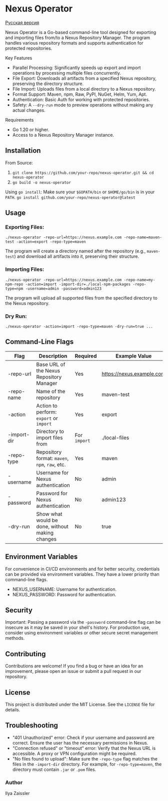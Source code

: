 # Nexus Operator

[Русская версия](README.ru.md)

Nexus Operator is a Go-based command-line tool designed for exporting and importing files from/to a Nexus Repository Manager. The program handles various repository formats and supports authentication for protected repositories.

Key Features
- Parallel Processing: Significantly speeds up export and import operations by processing multiple files concurrently.
- File Export: Downloads all artifacts from a specified Nexus repository, preserving the directory structure.
- File Import: Uploads files from a local directory to a Nexus repository.
- Format Support: Maven, npm, Raw, PyPI, NuGet, Helm, Yum, Apt.
- Authentication: Basic Auth for working with protected repositories.
- Safety: A `--dry-run` mode to preview operations without making any actual changes.

Requirements
- Go 1.20 or higher.
- Access to a Nexus Repository Manager instance.

## Installation

From Source:
1. `git clone https://github.com/your-repo/nexus-operator.git && cd nexus-operator`
2. `go build -o nexus-operator`

Using `go install`:
Make sure your `$GOPATH/bin` or `$HOME/go/bin` is in your `PATH`.
`go install github.com/your-repo/nexus-operator@latest`

## Usage

### Exporting Files:
`./nexus-operator -repo-url=https://nexus.example.com -repo-name=maven-test -action=export -repo-type=maven`

The program will create a directory named after the repository (e.g., `maven-test`) and download all artifacts into it, preserving their structure.

### Importing Files:
`./nexus-operator -repo-url=https://nexus.example.com -repo-name=my-npm-repo -action=import -import-dir=./local-npm-packages -repo-type=npm -username=admin -password=admin123`

The program will upload all supported files from the specified directory to the Nexus repository.

### Dry Run:
`./nexus-operator -action=import -repo-type=maven -dry-run=true ...`

## Command-Line Flags
Flag            | Description                                      | Required | Example Value
------------------|--------------------------------------------------|----------|-----------------------------------
-repo-url         | Base URL of the Nexus Repository Manager         | Yes      | https://nexus.example.com
-repo-name        | Name of the repository                           | Yes      | maven-test
-action           | Action to perform: `export` or `import`          | Yes      | export
-import-dir       | Directory to import files from                   | For `import` | ./local-files
-repo-type        | Repository format: `maven`, `npm`, `raw`, etc.   | Yes      | maven
-username         | Username for Nexus authentication                | No       | admin
-password         | Password for Nexus authentication                | No       | admin123
-dry-run          | Show what would be done, without making changes  | No       | true

## Environment Variables
For convenience in CI/CD environments and for better security, credentials can be provided via environment variables. They have a lower priority than command-line flags.
- NEXUS_USERNAME: Username for authentication.
- NEXUS_PASSWORD: Password for authentication.

## Security
Important: Passing a password via the `-password` command-line flag can be insecure as it may be saved in your shell's history. For production use, consider using environment variables or other secure secret management methods.

## Contributing
Contributions are welcome! If you find a bug or have an idea for an improvement, please open an issue or submit a pull request in our repository.

## License
This project is distributed under the MIT License. See the `LICENSE` file for details.

## Troubleshooting
- "401 Unauthorized" error: Check if your username and password are correct. Ensure the user has the necessary permissions in Nexus.
- "Connection refused" or "timeout" error: Verify that the Nexus URL is accessible. A proxy or VPN configuration might be required.
- "No files found to upload": Make sure the `-repo-type` flag matches the files in the `-import-dir` directory. For example, for `-repo-type=maven`, the directory must contain `.jar` or `.pom` files.

### Author
Ilya Zaissler